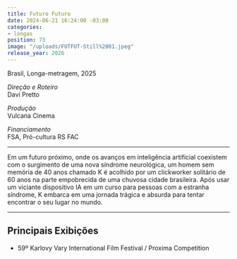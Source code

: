 ```yaml
---
title: Futuro Futuro
date: 2024-06-21 16:24:00 -03:00
categories:
- longas
position: 73
image: "/uploads/FUTFUT-Still%2001.jpeg"
release_year: 2026
---
```


Brasil, Longa-metragem, 2025

*Direção e Roteiro*\
Davi Pretto

*Produção*\
Vulcana Cinema

*Financiamento*\
FSA, Pró-cultura RS FAC

---
Em um futuro próximo, onde os avanços em inteligência artificial coexistem com o surgimento de uma nova síndrome neurológica, um homem sem memória de 40 anos chamado K é acolhido por um clickworker solitário de 60 anos na parte empobrecida de uma chuvosa cidade brasileira. Após usar um viciante dispositivo IA em um curso para pessoas com a estranha síndrome, K embarca em uma jornada trágica e absurda para tentar encontrar o seu lugar no mundo.

---

## Principais Exibições

* 59º Karlovy Vary International Film Festival / Proxima Competition
